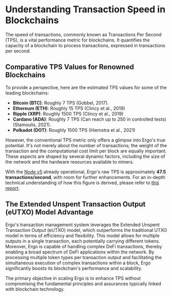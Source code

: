 # Understanding Transaction Speed in Blockchains

The speed of transactions, commonly known as Transactions Per Second (TPS), is a vital performance metric for blockchains. It quantifies the capacity of a blockchain to process transactions, expressed in transactions per second.

## Comparative TPS Values for Renowned Blockchains

To provide a perspective, here are the estimated TPS values for some of the leading blockchains:

- **Bitcoin (BTC)**: Roughly 7 TPS (Gobbel, 2017).
- **Ethereum (ETH)**: Roughly 15 TPS (Clincy et al., 2019)
- **Ripple (XRP)**: Roughly 1500 TPS (Clincy et al., 2019)
- **Cardano (ADA)**: Roughly 7 TPS (Can reach up to 250 in controlled tests) (Stamoulis, 2021).
- **Polkadot (DOT)**: Roughly 1500 TPS (Hiemstra et al., 2021)

However, the conventional TPS metric only offers a glimpse into Ergo's true potential. It's not merely about the number of transactions; the weight of the transaction and the computational cost limit per block are equally important. These aspects are shaped by several dynamic factors, including the size of the network and the hardware resources available to miners.

With the [Node v5](jitc.md) already operational, Ergo's raw TPS is approximately **47.5 transactions/second**, with room for further enhancements. For an in-depth technical understanding of how this figure is derived, please refer to [this report](https://github.com/ergoplatform/ergo/blob/d3d95e19b37c83b98de13bdf71d6d62b398e8f0d/metrics/Report.ipynb).

## The Extended Unspent Transaction Output (eUTXO) Model Advantage

Ergo's transaction management system leverages the Extended Unspent Transaction Output (eUTXO) model, which outperforms the traditional UTXO model in terms of efficiency and flexibility. This model allows for multiple outputs in a single transaction, each potentially carrying different tokens. Moreover, Ergo is capable of handling complex DeFi transactions, thereby enabling a broad spectrum of DeFi applications within the network. By processing multiple token types per transaction output and facilitating the simultaneous execution of complex transactions within a block, Ergo significantly boosts its blockchain's performance and scalability.

The primary objective in scaling Ergo is to enhance TPS without compromising the fundamental principles and assurances typically linked with blockchain technology.
